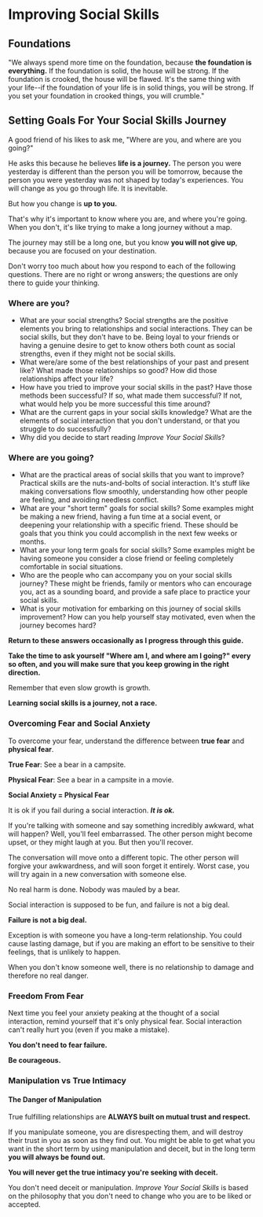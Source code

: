# Improving Social Skills

## Foundations

"We always spend more time on the foundation, because **the foundation is everything.** If the foundation is solid, the house will be strong. If the foundation is crooked, the house will be flawed. It's the same thing with your life--if the foundation of your life is in solid things, you will be strong. If you set your foundation in crooked things, you will crumble."

## Setting Goals For Your Social Skills Journey

A good friend of his likes to ask me, "Where are you, and where are you going?"

He asks this because he believes **life is a journey.** The person you were yesterday is different than the person you will be tomorrow, because the person you were yesterday was not shaped by today's experiences. You will change as you go through life. It is inevitable.

But how you change is **up to you.**

That's why it's important to know where you are, and where you're going. When you don't, it's like trying to make a long journey without a map.

The journey may still be a long one, but you know **you will not give up**, because you are focused on your destination.

Don't worry too much about how you respond to each of the following questions. There are no right or wrong answers; the questions are only there to guide your thinking.

### Where are you?

- What are your social strengths?
  Social strengths are the positive elements you bring to relationships and social interactions. They can be social skills, but they don't have to be. Being loyal to your friends or having a genuine desire to get to know others both count as social strengths, even if they might not be social skills.
- What were/are some of the best relationships of your past and present like? What made those relationships so good? How did those relationships affect your life?
- How have you tried to improve your social skills in the past? Have those methods been successful? If so, what made them successful? If not, what would help you be more successful this time around?
- What are the current gaps in your social skills knowledge? What are the elements of social interaction that you don't understand, or that you struggle to do successfully?
- Why did you decide to start reading *Improve Your Social Skills*?

### Where are you going?

- What are the practical areas of social skills that you want to improve?
  Practical skills are the nuts-and-bolts of social interaction. It's stuff like making conversations flow smoothly, understanding how other people are feeling, and avoiding needless conflict.
- What are your "short term" goals for social skills?
  Some examples might be making a new friend, having a fun time at a social event, or deepening your relationship with a specific friend. These should be goals that you think you could accomplish in the next few weeks or months.
- What are your long term goals for social skills?
  Some examples might be having someone you consider a close friend or feeling completely comfortable in social situations.
- Who are the people who can accompany you on your social skills journey?
  These might be friends, family or mentors who can encourage you, act as a sounding board, and provide a safe place to practice your social skills.
- What is your motivation for embarking on this journey of social skills improvement? How can you help yourself stay motivated, even when the journey becomes hard?



**Return to these answers occasionally as I progress through this guide.**

**Take the time to ask yourself "Where am I, and where am I going?" every so often, and you will make sure that you keep growing in the right direction.**

Remember that even slow growth is growth.

**Learning social skills is a journey, not a race.**



### Overcoming Fear and Social Anxiety

To overcome your fear, understand the difference between **true fear** and **physical fear**.

**True Fear**: See a bear in a campsite.

**Physical Fear**: See a bear in a campsite in a movie.

**Social Anxiety = Physical Fear**

It is ok if you fail during a social interaction. **_It is ok._**

If you're talking with someone and say something incredibly awkward, what will happen? Well, you'll feel embarrassed. The other person might become upset, or they might laugh at you. But then you'll recover.

The conversation will move onto a different topic. The other person will forgive your awkwardness, and will soon forget it entirely. Worst case, you will try again in a new conversation with someone else.

No real harm is done. Nobody was mauled by a bear.

Social interaction is supposed to be fun, and failure is not a big deal.

**Failure is not a big deal.**

Exception is with someone you have a long-term relationship. You could cause lasting damage, but if you are making an effort to be sensitive to their feelings, that is unlikely to happen.

When you don't know someone well, there is no relationship to damage and therefore no real danger.

### Freedom From Fear

Next time you feel your anxiety peaking at the thought of a social interaction, remind yourself that it's only physical fear. Social interaction can't really hurt you (even if you make a mistake).

**You don't need to fear failure.**

**Be courageous.**



### Manipulation vs True Intimacy

#### The Danger of Manipulation

True fulfilling relationships are **ALWAYS built on mutual trust and respect.**

If you manipulate someone, you are disrespecting them, and will destroy their trust in you as soon as they find out. You might be able to get what you want in the short term by using manipulation and deceit, but in the long term **you will always be found out.**

**You will never get the true intimacy you're seeking with deceit.**

You don't need deceit or manipulation. *Improve Your Social Skills* is based on the philosophy that you don't need to change who you are to be liked or accepted.

